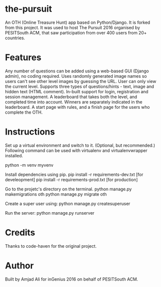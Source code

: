 # the-pursuit

An OTH (Online Treasure Hunt) app based on Python/Django. It is forked from this project. It was used to host The Pursuit 2016 organised by PESITSouth ACM, that saw participation from over 400 users from 20+ countries.

# Features
Any number of questions can be added using a web-based GUI (Django admin), no coding required.
Uses randomly generated image names so users can't see other level images by guessing the URL.
User can only view the current level.
Supports three types of questions/hints - text, image and hidden text (HTML comment).
In-built support for login, registration and session management.
A leaderboard that takes both the level, and completed time into account.
Winners are separately indicated in the leaderboard.
A start page with rules, and a finish page for the users who complete the OTH.

# Instructions
Set up a virtual environment and switch to it. (Optional, but recommended.) Following command can be used with virtualenv and virtualenvwrapper installed.

python -m venv myvenv

Install dependencies using pip.
pip install -r requirements-dev.txt [for develeopment]
pip install -r requirements-prod.txt [for production]

Go to the projetc's directory on the terminal.
python manage.py makemigrations oth
python manage.py migrate oth

Create a super user using:
python manage.py createsuperuser <username>
  
 Run the server:
 python manage.py runserver
 
# Credits
Thanks to code-haven for the original project.

# Author
Built by Amjad Ali for inGenius 2016 on behalf of PESITSouth ACM.
 
 
